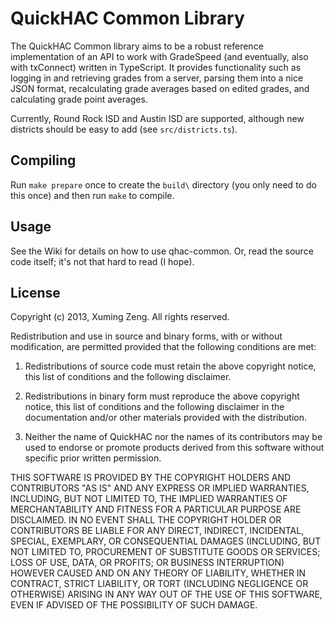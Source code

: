 # QuickHAC Common Library

The QuickHAC Common library aims to be a robust reference implementation of an API to work with GradeSpeed (and eventually, also with txConnect) written in TypeScript. It provides functionality such as logging in and retrieving grades from a server, parsing them into a nice JSON format, recalculating grade averages based on edited grades, and calculating grade point averages.

Currently, Round Rock ISD and Austin ISD are supported, although new districts should be easy to add (see `src/districts.ts`).

## Compiling

Run `make prepare` once to create the `build\` directory (you only need to do this once) and then run `make` to compile.

## Usage

See the Wiki for details on how to use qhac-common. Or, read the source code itself; it's not that hard to read (I hope).

## License

Copyright (c) 2013, Xuming Zeng.
All rights reserved.

Redistribution and use in source and binary forms, with or without modification, are permitted provided that the following conditions are met:

1. Redistributions of source code must retain the above copyright notice, this list of conditions and the following disclaimer.

2. Redistributions in binary form must reproduce the above copyright notice, this list of conditions and the following disclaimer in the documentation and/or other materials provided with the distribution.

3. Neither the name of QuickHAC nor the names of its contributors may be used to endorse or promote products derived from this software without specific prior written permission.

THIS SOFTWARE IS PROVIDED BY THE COPYRIGHT HOLDERS AND CONTRIBUTORS "AS IS" AND ANY EXPRESS OR IMPLIED WARRANTIES, INCLUDING, BUT NOT LIMITED TO, THE IMPLIED WARRANTIES OF MERCHANTABILITY AND FITNESS FOR A PARTICULAR PURPOSE ARE DISCLAIMED. IN NO EVENT SHALL THE COPYRIGHT HOLDER OR CONTRIBUTORS BE LIABLE FOR ANY DIRECT, INDIRECT, INCIDENTAL, SPECIAL, EXEMPLARY, OR CONSEQUENTIAL DAMAGES (INCLUDING, BUT NOT LIMITED TO, PROCUREMENT OF SUBSTITUTE GOODS OR SERVICES; LOSS OF USE, DATA, OR PROFITS; OR BUSINESS INTERRUPTION) HOWEVER CAUSED AND ON ANY THEORY OF LIABILITY, WHETHER IN CONTRACT, STRICT LIABILITY, OR TORT (INCLUDING NEGLIGENCE OR OTHERWISE) ARISING IN ANY WAY OUT OF THE USE OF THIS SOFTWARE, EVEN IF ADVISED OF THE POSSIBILITY OF SUCH DAMAGE.